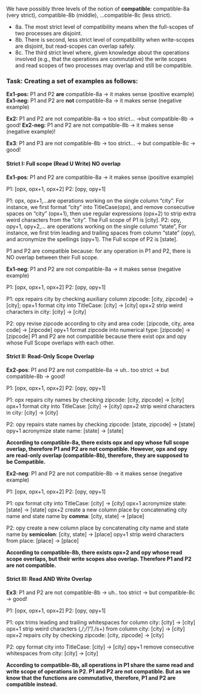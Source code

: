 We have possibly three levels of the notion of **compatible**: compatible-8a (very strict), compatible-8b (middle), ...compatible-8c (less strict).
- 8a. The most strict level of compatibility means when the full-scopes of two processes are disjoint.
- 8b. There is second, less strict level of compatibility when write-scopes are disjoint, but read-scopes can overlap safely. 
- 8c. The third strict level where, given knowledge about the operations involved (e.g., that the operations are commutative) the write scopes and read scopes of two processes may overlap and still be compatible. 

### Task: Creating a set of examples as follows: 
**Ex1-pos:** P1 and P2 **are** compatible-8a &rarr; it makes sense (positive example)
**Ex1-neg:** P1 and P2 are **not** compatible-8a &rarr; it makes sense (negative example)

**Ex2:** P1 and P2 are not compatible-8a &rarr; too strict... &rarr;but compatible-8b &rarr; good!
**Ex2-neg:** P1 and P2 are not compatible-8b &rarr; it makes sense (negative example)!

**Ex3**: P1 and P3 are not compatible-8b &rarr; too strict... &rarr; but compatible-8c &rarr; good!

#### Strict I: Full scope (Read U Write) NO overlap
**Ex1-pos**: P1 and P2 are compatible-8a → it makes sense (positive example) 

P1: [opx, opx+1, opx+2]
P2: [opy, opy+1]

P1: opx, opx+1,...are operations working on the single column “city”. For instance, we first format “city” into TitleCase(opx), and remove consecutive spaces on “city” (opx+1),  then use regular expressions (opx+2) to strip extra weird characters from the “city”. 
The Full scope of P1 is [city].
P2: opy, opy+1, opy+2,... are operations working on the single column “state”, For instance, we first trim leading and trailing spaces from column “state” (opy), and acronymize the spellings (opy+1).
The Full scope of P2 is [state].

P1 and P2 are compatible because: for any operation in P1 and P2, there is NO overlap between their Full scope. 

**Ex1-neg**: P1 and P2 are not compatible-8a → it makes sense (negative example)

P1: [opx, opx+1, opx+2]
P2: [opy, opy+1]

P1: 
opx repairs city by checking auxiliary column zipcode: [city, zipcode] → [city];
opx+1 format city into TitleCase: [city] → [city]
opx+2 strip weird characters in city: [city] → [city]

P2:
opy revise zipcode according to city and area code: [zipcode, city, area code] → [zipcode]
opy+1 format zipcode into numerical type: [zipcode] → [zipcode]
P1 and P2 are not compatible because there exist opx and opy whose Full Scope overlaps with each other.

#### Strict II: Read-Only Scope Overlap 

**Ex2-pos**: P1 and P2 are not compatible-8a  → uh.. too strict → but compatible-8b →  good!

P1: [opx, opx+1, opx+2]
P2: [opy, opy+1]

P1:
opx repairs city names by checking zipcode: [city, zipcode] → [city]
opx+1 format city into TitleCase: [city] → [city]
opx+2 strip weird characters in city: [city] → [city]

P2:
opy repairs state names by checking zipcode: [state, zipcode] → [state]
opy+1 acronymize state name: [state] → [state]

**According to compatible-8a, there exists opx and opy whose full scope overlap, therefore P1 and P2 are not compatible. However, opx  and opy are read-only overlap (compatible-8b), therefore, they are supposed to be Compatible.**

**Ex2-neg**: P1 and P2 are not compatible-8b  → it makes sense (negative example)

P1: [opx, opx+1, opx+2]
P2: [opy, opy+1]

P1:
opx format city into TitleCase: [city] → [city]
opx+1 acronymize state: [state] → [state]
opx+2  create a new column place by concatenating city name and state name by **comma**: [city, state] → [place]

P2:
opy create a new column place by concatenating city name and state name by **semicolon**: [city, state] → [place]
opy+1 strip weird characters from place: [place] → [place]

**According to compatible-8b, there exists opx+2 and opy whose read scope overlaps, but their write scopes also overlap. Therefore P1 and P2 are not compatible.** 


#### Strict III: Read AND Write Overlap
**Ex3**:  P1 and P2 are not compatible-8b → uh.. too strict → but compatible-8c → good!

P1: [opx, opx+1, opx+2]
P2: [opy, opy+1]

P1:
opx trims leading and trailing whitespaces for column city: [city] → [city]
opx+1 strip weird characters (,/;/’/”/./s+) from column city: [city] → [city]
opx+2 repairs city by checking zipcode: [city, zipcode] → [city]


P2:
opy format city into TitleCase: [city] → [city]
opy+1 remove consecutive whitespaces from city: [city] → [city]

**According to compatible-8b, all operations in P1 share the same read and write scope of operations in P2. P1 and P2 are not compatible. But as we know that the functions are commutative, therefore, P1 and P2 are compatible instead.**

